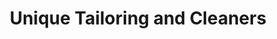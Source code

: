 ---
title: "Unique Tailoring and Cleaners"
url: /yorktown/unique-tailoring-and-cleaners/
shop: tailor
---